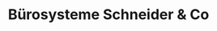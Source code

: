 ---
title: "Bürosysteme Schneider & Co"
url: /wien/buerosysteme-schneider-und-co/
shop: Computer
---